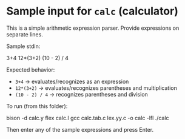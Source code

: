 # Sample input for `calc` (calculator)

This is a simple arithmetic expression parser. Provide expressions on separate lines.

Sample stdin:

3+4
12*(3+2)
(10 - 2) / 4

Expected behavior:
- `3+4` -> evaluates/recognizes as an expression
- `12*(3+2)` -> evaluates/recognizes parentheses and multiplication
- `(10 - 2) / 4` -> recognizes parentheses and division

To run (from this folder):

bison -d calc.y
flex calc.l
gcc calc.tab.c lex.yy.c -o calc -lfl
./calc

Then enter any of the sample expressions and press Enter.
